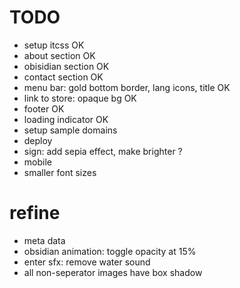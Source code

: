 # TODO 
- setup itcss   OK
- about section OK
- obisidian section OK
- contact section   OK
- menu bar: gold bottom border, lang icons, title   OK
- link to store: opaque bg                          OK
- footer    OK
- loading indicator OK
- setup sample domains
- deploy
- sign: add sepia effect, make brighter ?
- mobile
- smaller font sizes

# refine
- meta data
- obsidian animation: toggle opacity at 15%
- enter sfx: remove water sound
- all non-seperator images have box shadow